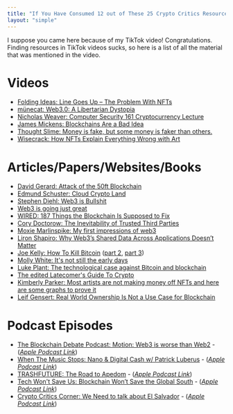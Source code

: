 ```yaml
---
title: "If You Have Consumed 12 out of These 25 Crypto Critics Resources, Then We Should Be Friends"
layout: "simple"
---
```


I suppose you came here because of my TikTok video! Congratulations. Finding resources in TikTok videos sucks, so here is a list of all the material that was mentioned in the video.

# Videos

- [Folding Ideas: Line Goes Up – The Problem With NFTs](https://www.youtube.com/watch?v=YQ_xWvX1n9g)
- [münecat: Web3.0: A Libertarian Dystopia](https://www.youtube.com/watch?v=u-sNSjS8cq0)
- [Nicholas Weaver: Computer Security 161 Cryptocurrency Lecture](https://www.youtube.com/watch?v=J9nv0Ol-R5Q)
- [James Mickens: Blockchains Are a Bad Idea](https://www.youtube.com/watch?v=15RTC22Z2xI)
- [Thought Slime: Money is fake, but some money is faker than others.](https://www.youtube.com/watch?v=AFvBCvCl4sk)
- [Wisecrack: How NFTs Explain Everything Wrong with Art](https://www.youtube.com/watch?v=qjQPCnjM3Bg)


# Articles/Papers/Websites/Books
- [David Gerard: Attack of the 50ft Blockchain](https://davidgerard.co.uk/blockchain/book/)
- [Edmund Schuster: Cloud Crypto Land](https://onlinelibrary.wiley.com/doi/abs/10.1111/1468-2230.12603)
- [Stephen Diehl: Web3 is Bullshit](https://www.stephendiehl.com/blog/web3-bullshit.html)
- [Web3 is going just great](https://web3isgoinggreat.com)
- [WIRED: 187 Things the Blockchain Is Supposed to Fix](https://www.wired.com/story/187-things-the-blockchain-is-supposed-to-fix/)
- [Cory Doctorow: The Inevitability of Trusted Third Parties](https://onezero.medium.com/the-inevitability-of-trusted-third-parties-a51cbcffc4e2)
- [Moxie Marlinspike: My first impressions of web3](https://moxie.org/2022/01/07/web3-first-impressions.html)
- [Liron Shapiro: Why Web3’s Shared Data Across Applications Doesn’t Matter](https://medium.com/bloated-mvp/why-web3s-shared-data-across-applications-doesn-t-matter-e0281d3f70d2)
- [Joe Kelly: How To Kill Bitcoin](https://joekelly100.medium.com/how-to-kill-bitcoin-part-1-is-bitcoin-unstoppable-code-7a1b366f65ee) ([part 2](https://joekelly100.medium.com/how-to-kill-bitcoin-part-2-no-can-spend-66e59385a4a5), [part 3](https://joekelly100.medium.com/how-to-kill-bitcoin-part-3-no-can-defend-cd6affe3fc44))
- [Molly White: It's not still the early days](https://blog.mollywhite.net/its-not-still-the-early-days/)
- [Luke Plant: The technological case against Bitcoin and blockchain](https://lukeplant.me.uk/blog/posts/the-technological-case-against-bitcoin-and-blockchain/)
- [The edited Latecomer's Guide To Crypto](https://www.mollywhite.net/annotations/latecomers-guide-to-crypto)
- [Kimberly Parker: Most artists are not making money off NFTs and here are some graphs to prove it](https://thatkimparker.medium.com/most-artists-are-not-making-money-off-nfts-and-here-are-some-graphs-to-prove-it-c65718d4a1b8)
- [Leif Gensert: Real World Ownership Is Not a Use Case for Blockchain](/blog/2021/05/16/real-world-ownership-is-not-a-use-case-for-blockchain/)

# Podcast Episodes

- [The Blockchain Debate Podcast: Motion: Web3 is worse than Web2](https://blockdebate.buzzsprout.com/767033/9782555-motion-web3-is-worse-than-web2-liron-shapira-vs-kyle-samani) - ([*Apple Podcast Link*](https://podcasts.apple.com/us/podcast/motion-web3-is-worse-than-web2-liron-shapira-vs-kyle-samani/id1493609456?i=1000546031295))
- [When The Music Stops: Nano & Digital Cash w/ Patrick Luberus](https://anchor.fm/when-the-music-stops/episodes/Nano--Digital-Cash-w-Patrick-Luberus-e15db6b) - ([*Apple Podcast Link*](https://podcasts.apple.com/us/podcast/nano-digital-cash-w-patrick-luberus/id1568272504?i=1000530868578))
- [TRASHFUTURE: The Road to Apedom](https://trashfuturepodcast.podbean.com/e/the-road-to-apedom-feat-this-machine-kills/) - ([*Apple Podcast Link*](https://podcasts.apple.com/us/podcast/the-road-to-apedom-feat-this-machine-kills/id1261944206?i=1000547486536))
- [Tech Won't Save Us: Blockchain Won’t Save the Global South](https://techwontsave.us/episode/75_blockchain_wont_save_the_global_south_w_olivier_jutel) - ([*Apple Podcast Link*](https://podcasts.apple.com/us/podcast/blockchain-wont-save-the-global-south-w-olivier-jutel/id1507621076?i=1000533173244))
- [Crypto Critics Corner: We Need to talk about El Salvador](https://cryptocriticscorner.com/2022/03/29/episode-63-we-need-to-talk-about-el-salvador-feat-mario-gomez-and-oscar-salguero/) - ([*Apple Podcast Link*](https://podcasts.apple.com/us/podcast/we-need-to-talk-about-el-salvador-feat-mario-g%C3%B3mez/id1557045965?i=1000555411445))
